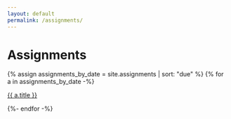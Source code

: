 ```yaml
---
layout: default
permalink: /assignments/
---
```


# Assignments

{% assign assignments_by_date = site.assignments | sort: "due" %}
{% for a in assignments_by_date -%}
    <p>
        <a href="{{ a.permalink | relative_url }}">{{ a.title }}</a>
    </p>
{%- endfor -%}